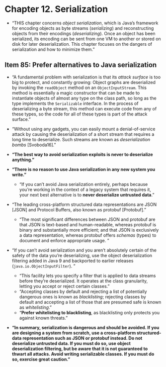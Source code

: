 # Chapter 12. Serialization

* “THIS chapter concerns *object serialization*, which is Java’s framework for encoding objects as byte streams (*serializing*) and reconstructing objects from their encodings (*deserializing*). Once an object has been serialized, its encoding can be sent from one VM to another or stored on disk for later deserialization. This chapter focuses on the dangers of serialization and how to minimize them.”


## Item 85: Prefer alternatives to Java serialization

* “A fundamental problem with serialization is that its *attack surface* is too big to protect, and constantly growing: Object graphs are deserialized by invoking the `readObject` method on an `ObjectInputStream`. This method is essentially a magic constructor that can be made to instantiate objects of almost any type on the class path, so long as the type implements the `Serializable` interface. In the process of deserializing a byte stream, this method can execute code from any of these types, so the code for all of these types is part of the attack surface.”
* “Without using any gadgets, you can easily mount a denial-of-service attack by causing the deserialization of a short stream that requires a long time to deserialize. Such streams are known as *deserialization bombs* [Svoboda16].”
* **“The best way to avoid serialization exploits is never to deserialize anything.”**
* **“There is no reason to use Java serialization in any new system you write.”**
  * “If you can’t avoid Java serialization entirely, perhaps because you’re working in the context of a legacy system that requires it, your next best alternative is to **never deserialize untrusted data**.”

* “The leading cross-platform structured data representations are JSON [JSON] and Protocol Buffers, also known as protobuf [Protobuf].”
  * “The most significant differences between JSON and protobuf are that JSON is text-based and human-readable, whereas protobuf is binary and substantially more efficient; and that JSON is exclusively a data representation, whereas protobuf offers *schemas* (types) to document and enforce appropriate usage. ”
* “If you can’t avoid serialization and you aren’t absolutely certain of the safety of the data you’re deserializing, use the object deserialization filtering added in Java 9 and backported to earlier releases (`java.io.ObjectInputFilter`). ”
  * “This facility lets you specify a filter that is applied to data streams before they’re deserialized. It operates at the class granularity, letting you accept or reject certain classes.”
  * “Accepting classes by default and rejecting a list of potentially dangerous ones is known as *blacklisting*; rejecting classes by default and accepting a list of those that are presumed safe is known as *whitelisting*.”
  * “**Prefer whitelisting to blacklisting**, as blacklisting only protects you against known threats.”
* **“In summary, serialization is dangerous and should be avoided. If you are designing a system from scratch, use a cross-platform structured-data representation such as JSON or protobuf instead. Do not deserialize untrusted data. If you must do so, use object deserialization filtering, but be aware that it is not guaranteed to thwart all attacks. Avoid writing serializable classes. If you must do so, exercise great caution.”**